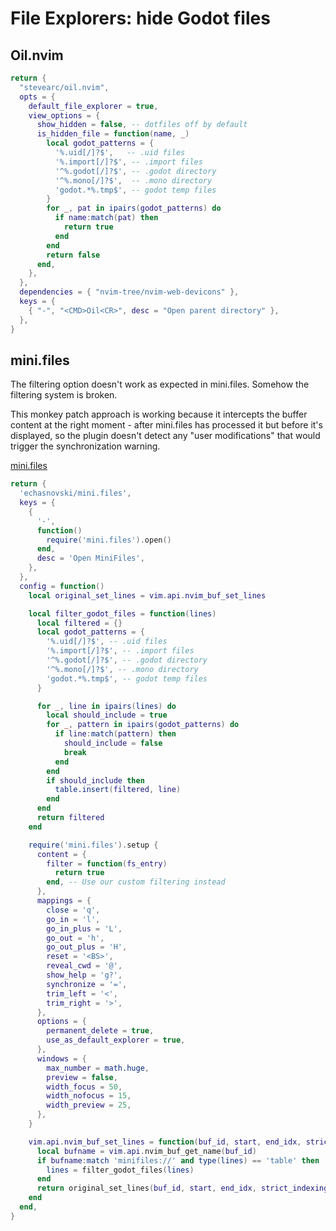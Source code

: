# File Explorers: hide Godot files

## Oil.nvim
```lua
return {
  "stevearc/oil.nvim",
  opts = {
    default_file_explorer = true,
    view_options = {
      show_hidden = false, -- dotfiles off by default
      is_hidden_file = function(name, _)
        local godot_patterns = {
          '%.uid[/]?$',   -- .uid files
          '%.import[/]?$', -- .import files
          '^%.godot[/]?$', -- .godot directory
          '^%.mono[/]?$',  -- .mono directory
          'godot.*%.tmp$', -- godot temp files
        }
        for _, pat in ipairs(godot_patterns) do
          if name:match(pat) then
            return true
          end
        end
        return false
      end,
    },
  },
  dependencies = { "nvim-tree/nvim-web-devicons" },
  keys = {
    { "-", "<CMD>Oil<CR>", desc = "Open parent directory" },
  },
}
```

## mini.files

The filtering option doesn't work as expected in mini.files. Somehow the filtering system is broken.

This monkey patch approach is working because it intercepts the buffer content at the right moment - after mini.files has processed it but before it's displayed, so the plugin doesn't detect any "user modifications" that would trigger the synchronization warning.

[mini.files](https://github.com/echasnovski/mini.files)

```lua
return {
  'echasnovski/mini.files',
  keys = {
    {
      '-',
      function()
        require('mini.files').open()
      end,
      desc = 'Open MiniFiles',
    },
  },
  config = function()
    local original_set_lines = vim.api.nvim_buf_set_lines

    local filter_godot_files = function(lines)
      local filtered = {}
      local godot_patterns = {
        '%.uid[/]?$', -- .uid files
        '%.import[/]?$', -- .import files
        '^%.godot[/]?$', -- .godot directory
        '^%.mono[/]?$', -- .mono directory
        'godot.*%.tmp$', -- godot temp files
      }

      for _, line in ipairs(lines) do
        local should_include = true
        for _, pattern in ipairs(godot_patterns) do
          if line:match(pattern) then
            should_include = false
            break
          end
        end
        if should_include then
          table.insert(filtered, line)
        end
      end
      return filtered
    end

    require('mini.files').setup {
      content = {
        filter = function(fs_entry)
          return true
        end, -- Use our custom filtering instead
      },
      mappings = {
        close = 'q',
        go_in = 'l',
        go_in_plus = 'L',
        go_out = 'h',
        go_out_plus = 'H',
        reset = '<BS>',
        reveal_cwd = '@',
        show_help = 'g?',
        synchronize = '=',
        trim_left = '<',
        trim_right = '>',
      },
      options = {
        permanent_delete = true,
        use_as_default_explorer = true,
      },
      windows = {
        max_number = math.huge,
        preview = false,
        width_focus = 50,
        width_nofocus = 15,
        width_preview = 25,
      },
    }

    vim.api.nvim_buf_set_lines = function(buf_id, start, end_idx, strict_indexing, lines)
      local bufname = vim.api.nvim_buf_get_name(buf_id)
      if bufname:match 'minifiles://' and type(lines) == 'table' then
        lines = filter_godot_files(lines)
      end
      return original_set_lines(buf_id, start, end_idx, strict_indexing, lines)
    end
  end,
}
```
